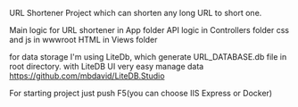 URL Shortener Project which can shorten any long URL to short one.

Main logic for URL shortener in App folder
API logic in Controllers folder 
css and js in wwwroot
HTML in Views folder

for data storage I'm using LiteDb, which generate URL_DATABASE.db file in root directory.
with LiteDB UI very easy manage data https://github.com/mbdavid/LiteDB.Studio

For starting project just push F5(you can choose IIS Express or Docker)
